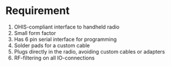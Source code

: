 # Requirement
1. OHIS-compliant interface to handheld radio
2. Small form factor
3. Has 6 pin serial interface for programming
4. Solder pads for a custom cable
5. Plugs directly in the radio, avoiding custom cables or adapters
6. RF-filtering on all IO-connections